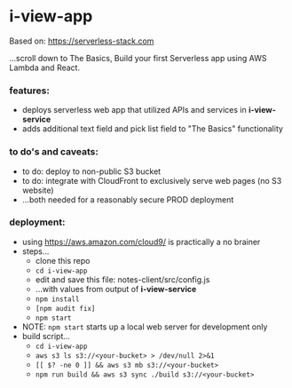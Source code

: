 # i-view-app

Based on: https://serverless-stack.com

...scroll down to The Basics, Build your first Serverless app using AWS Lambda and React.

### features:
- deploys serverless web app that utilized APIs and services in __i-view-service__
- adds additional text field and pick list field to "The Basics" functionality

### to do's and caveats:
- to do: deploy to non-public S3 bucket
- to do: integrate with CloudFront to exclusively serve web pages (no S3 website)
- ...both needed for a reasonably secure PROD deployment

### deployment:
- using https://aws.amazon.com/cloud9/ is practically a no brainer
- steps...
  - clone this repo
  - `cd i-view-app`
  - edit and save this file: notes-client/src/config.js
  - ...with values from output of __i-view-service__
  - `npm install`
  - `[npm audit fix]`
  - `npm start`
- NOTE: `npm start` starts up a local web server for development only
- build script...
  - `cd i-view-app`
  - `aws s3 ls s3://<your-bucket> > /dev/null 2>&1`
  - `[[ $? -ne 0 ]] && aws s3 mb s3://<your-bucket>`
  - `npm run build && aws s3 sync ./build s3://<your-bucket>`

